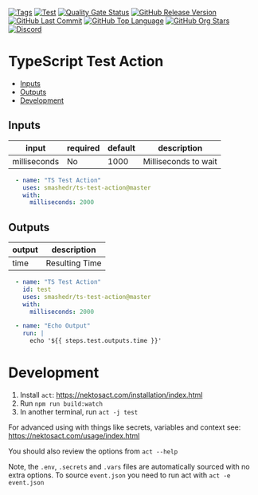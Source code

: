 [![Tags](https://img.shields.io/github/actions/workflow/status/smashedr/ts-test-action/tags.yaml?logo=github&logoColor=white&label=tags)](https://github.com/smashedr/ts-test-action/actions/workflows/tags.yaml)
[![Test](https://img.shields.io/github/actions/workflow/status/smashedr/ts-test-action/test.yaml?logo=github&logoColor=white&label=test)](https://github.com/smashedr/ts-test-action/actions/workflows/test.yaml)
[![Quality Gate Status](https://sonarcloud.io/api/project_badges/measure?project=smashedr_ts-test-action&metric=alert_status)](https://sonarcloud.io/summary/new_code?id=smashedr_ts-test-action)
[![GitHub Release Version](https://img.shields.io/github/v/release/smashedr/ts-test-action?logo=github)](https://github.com/smashedr/ts-test-action/releases/latest)
[![GitHub Last Commit](https://img.shields.io/github/last-commit/smashedr/ts-test-action?logo=github&logoColor=white&label=updated)](https://github.com/smashedr/ts-test-action/graphs/commit-activity)
[![GitHub Top Language](https://img.shields.io/github/languages/top/smashedr/ts-test-action?logo=htmx&logoColor=white)](https://github.com/smashedr/ts-test-action)
[![GitHub Org Stars](https://img.shields.io/github/stars/cssnr?style=flat&logo=github&logoColor=white)](https://cssnr.github.io/)
[![Discord](https://img.shields.io/discord/899171661457293343?logo=discord&logoColor=white&label=discord&color=7289da)](https://discord.gg/wXy6m2X8wY)

# TypeScript Test Action

* [Inputs](#Inputs)
* [Outputs](#Outputs)
* [Development](#Development)

## Inputs

| input        | required | default | description          |
|--------------|----------|---------|----------------------|
| milliseconds | No       | 1000    | Milliseconds to wait |

```yaml
  - name: "TS Test Action"
    uses: smashedr/ts-test-action@master
    with:
      milliseconds: 2000
```

## Outputs

| output | description    |
|--------|----------------|
| time   | Resulting Time |

```yaml
  - name: "TS Test Action"
    id: test
    uses: smashedr/ts-test-action@master
    with:
      milliseconds: 2000

  - name: "Echo Output"
    run: |
      echo '${{ steps.test.outputs.time }}'
```

# Development

1. Install `act`: https://nektosact.com/installation/index.html
2. Run `npm run build:watch`
3. In another terminal, run `act -j test`

For advanced using with things like secrets, variables and context see: https://nektosact.com/usage/index.html

You should also review the options from `act --help`

Note, the `.env`, `.secrets` and `.vars` files are automatically sourced with no extra options.
To source `event.json` you need to run act with `act -e event.json`
